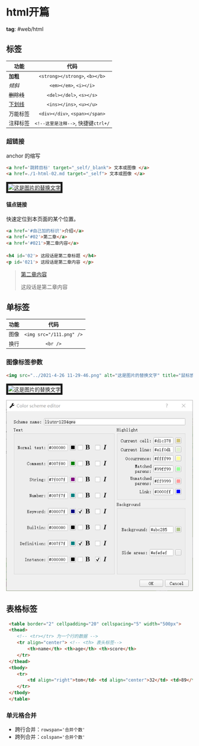 # html开篇

**tag**: #web/html

## 标签

| 功能                |                代码                 |
| ------------------- |:-----------------------------------:|
| <b>加粗</b>         |   `<strong></strong>`, `<b></b>`    |
| <em>倾斜</em>       |       `<em></em>`, `<i></i>`        |
| <del>删除线</del>   |      `<del></del>`, `<s></s>`       |
| <ins>下划线</ins>   |      `<ins></ins>`, `<u></u>`       |
| <div>万能标签</div> |   `<div></div>`, `<span></span>`    |
| 注释标签            | `<!--这里是注释-->`, 快捷键`ctrl+/` | 

### 超链接
anchor 的缩写
```html
<a href='跳转目标' target="_self/_blank"> 文本或图像 </a>
<a href=./1-html-02.md target="_self"> 文本或图像 </a>
```
<a href=./1-html-02.md target="_blank"> <img src="images\MacType.ico" alt="这是图片的替换文字" title="鼠标放上后的提示语" border=5px/> </a>

#### 锚点链接

快速定位到本页面的某个位置。

```html
<a href='#自己加的标识'>介绍</a>
<a href='#02'>第二章</a>
<a href='#021'>第二章内容</a>

<h4 id='02'> 这段话是第二章标题 </h4>
<p id='021'> 这段话是第二章内容 </p>
```

> <a href='#021'>第二章内容</a>
> <p id='021'> 这段话是第二章内容 </p>

## 单标签

| 功能 |           代码           |
| ---- |:------------------------:|
| 图像 | `<img src="/111.png" />` |
| 换行 |         `<br />`         |

### 图像标签参数

```html
<img src="../2021-4-26 11-29-46.png" alt="这是图片的替换文字" title="鼠标放上后的提示语" width=240 height=360 border=5px/> 
```

<img src="images\MacType.ico" alt="这是图片的替换文字" title="鼠标放上后的提示语" width="25px" height=25px border=5px/>

![2021-4-26 11-29-46](2021-4-26%2011-29-46.png)

## 表格标签

```html
 <table border="2" cellpadding="20" cellspacing="5" width="500px">
 <thead>
 	<!-- <tr></tr> 为一个行的数据 -->
 	<tr align="center"> <!-- <th> 表头标签-->
		<th>name</th> <th>age</th> <th>score</th>
	</tr>
 </thead>
 <tbody>
 	<tr>
 		<td align="right">tom</td> <td align="center">32</td> <td>89</td>
 	</tr>
 </tbody>
 </table>
```

### 单元格合并

- 跨行合并：`rowspan='合并个数'`
- 跨列合并：`colspan='合并个数'`

```html

```